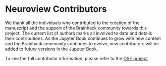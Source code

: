 # Neuroview Contributors

We thank all the individuals who contributed to the creation of the manuscript and the support of the Brainhack community towards this project. The current list of authors marks all involved to date and details their contributions. As the Jupyter Book continues to grow with new content and the Brainhack community continues to evolve, new contributors will be added to future versions in the Juputer Book.  

To see the full contributor information, please refer to the [OSF project](https://osf.io/4szct).
